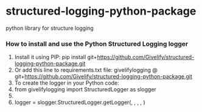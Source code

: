 # structured-logging-python-package
python library for structure logging

### How to install and use the Python Structured Logging logger
1. Install it using PIP: pip install git+https://github.com/Givelify/structured-logging-python-package.git
2. Or add this line to requirements.txt file: givelifylogging @ git+https://github.com/Givelify/structured-logging-python-package.git
3. To create the logger in your Python code:
4.   from givelifylogging import StructuredLogger as slogger
5.   
6.   logger = slogger.StructuredLogger.getLogger(<module name>, <Log Level String: Optional>, <Log handler : Optional>, <Log location: Optional>, <Log File Name: Optional>)
